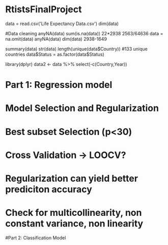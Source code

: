 # RtistsFinalProject
data = read.csv('Life Expectancy Data.csv')
dim(data)

#Data cleaning
anyNA(data)
sum(is.na(data))
22*2938
2563/64636
data = na.omit(data)
anyNA(data)
dim(data)
2938-1649

summary(data)
str(data)
length(unique(data$Country)) #133 unique countries
data$Status = as.factor(data$Status)

library(dplyr)
data2 <- data %>% select(-c(Country,Year))

# Part 1: Regression model
# Model Selection and Regularization
# Best subset Selection (p<30)
# Cross Validation -> LOOCV?
# Regularization can yield better prediciton accuracy
# Check for multicollinearity, non constant variance, non linearity

#Part 2: Classification Model
